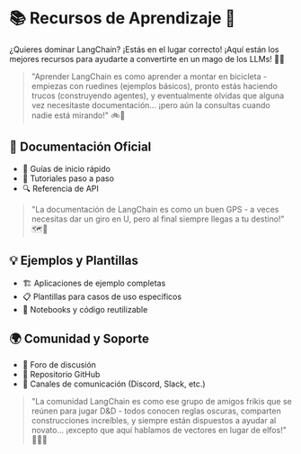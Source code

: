 # 📚 Recursos de Aprendizaje 🧠

¿Quieres dominar LangChain? ¡Estás en el lugar correcto! ¡Aquí están los mejores recursos para ayudarte a convertirte en un mago de los LLMs! 🚀✨

> "Aprender LangChain es como aprender a montar en bicicleta - empiezas con ruedines (ejemplos básicos), pronto estás haciendo trucos (construyendo agentes), y eventualmente olvidas que alguna vez necesitaste documentación... ¡pero aún la consultas cuando nadie está mirando!" 🚲📖

## 📑 Documentación Oficial
- 🚀 Guías de inicio rápido
- 👣 Tutoriales paso a paso
- 🔍 Referencia de API

> "La documentación de LangChain es como un buen GPS - a veces necesitas dar un giro en U, pero al final siempre llegas a tu destino!" 🗺️🚗

## 💡 Ejemplos y Plantillas
- 🏗️ Aplicaciones de ejemplo completas
- 📋 Plantillas para casos de uso específicos
- 📓 Notebooks y código reutilizable

## 🌍 Comunidad y Soporte
- 💬 Foro de discusión
- 🐙 Repositorio GitHub
- 📢 Canales de comunicación (Discord, Slack, etc.)

> "La comunidad LangChain es como ese grupo de amigos frikis que se reúnen para jugar D&D - todos conocen reglas oscuras, comparten construcciones increíbles, y siempre están dispuestos a ayudar al novato... ¡excepto que aquí hablamos de vectores en lugar de elfos!" 🧙‍♂️🎲